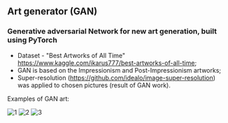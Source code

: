## Art generator (GAN)

### Generative adversarial Network for new art generation, built using PyTorch
- Dataset - "Best Artworks of All Time" https://www.kaggle.com/ikarus777/best-artworks-of-all-time;
- GAN is based on the Impressionism and Post-Impressionism artworks;
- Super-resolution (https://github.com/idealo/image-super-resolution) was applied to chosen pictures (result of GAN work).

Examples of GAN art:

![1](https://user-images.githubusercontent.com/74296883/138849133-ca95cea2-bd0b-4e5d-93c9-d3429e304535.png)
![2](https://user-images.githubusercontent.com/74296883/138849148-fbbbf086-3891-475b-999a-a9854bc1a58d.png)
![3](https://user-images.githubusercontent.com/74296883/138849193-7854ef27-bd81-4ee4-bf8b-632c146d8d07.png)

